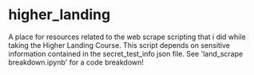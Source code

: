 # higher_landing
A place for resources related to the web scrape scripting that i did while taking the Higher Landing Course. This script depends on sensitive information contained in the secret_test_info json file. See 'land_scrape breakdown.ipynb' for a code breakdown!
